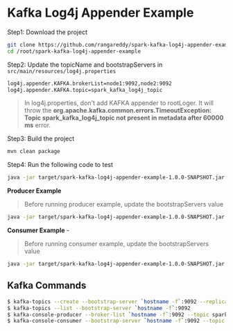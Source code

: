 # Kafka Log4j Appender Example

Step1: Download the project

```sh
git clone https://github.com/rangareddy/spark-kafka-log4j-appender-example.git
cd /root/spark-kafka-log4j-appender-example
```

Step2: Update the topicName and bootstrapServers in `src/main/resources/log4j.properties `

```sh
log4j.appender.KAFKA.brokerList=node1:9092,node2:9092
log4j.appender.KAFKA.topic=spark_kafka_log4j_topic
```

> In log4j.properties, don't add KAFKA appender to rootLoger. It will throw the **org.apache.kafka.common.errors.TimeoutException: Topic spark_kafka_log4j_topic not present in metadata after 60000 ms** error.

Step3: Build the project

```sh
mvn clean package
```

Step4: Run the following code to test

```sh
java -jar target/spark-kafka-log4j-appender-example-1.0.0-SNAPSHOT.jar com.ranga.SparkKafkaLog4jAppenderApp
```

**Producer Example**

> Before running producer example, update the bootstrapServers value
> 
```sh
java -jar target/spark-kafka-log4j-appender-example-1.0.0-SNAPSHOT.jar com.ranga.producer.MyKafkaProducer
```

**Consumer Example** - 

> Before running consumer example, update the bootstrapServers value

```sh
java -jar target/spark-kafka-log4j-appender-example-1.0.0-SNAPSHOT.jar com.ranga.consumer.MyKafkaConsumer
```

## Kafka Commands

```sh
$ kafka-topics --create --bootstrap-server `hostname -f`:9092 --replication-factor 1 --partitions 3 --topic spark_kafka_log4j_topic
$ kafka-topics --list --bootstrap-server `hostname -f`:9092
$ kafka-console-producer --broker-list `hostname -f`:9092 --topic spark_kafka_log4j_topic
$ kafka-console-consumer --bootstrap-server `hostname -f`:9092 --topic spark_kafka_log4j_topic --from-beginning 
```
